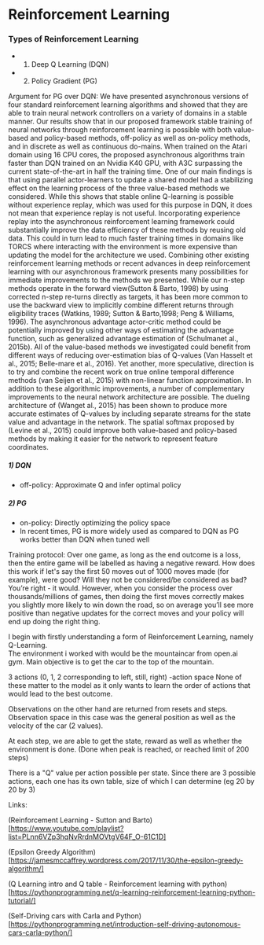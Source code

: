 # Reinforcement Learning

### Types of Reinforcement Learning
- 1) Deep Q Learning (DQN)
- 2) Policy Gradient (PG)

Argument for PG over DQN:
We have presented asynchronous versions of four standard reinforcement  learning  algorithms and showed that they are able to train neural network  controllers on a variety of domains in a stable manner. Our results show that in our proposed framework stable training of neural networks through reinforcement learning is possible with both value-based and policy-based methods, off-policy as well as on-policy methods, and in discrete as well as continuous do-mains.  When trained on the Atari domain using 16 CPU cores, the  proposed  asynchronous  algorithms  train  faster than DQN trained on an Nvidia K40 GPU, with A3C surpassing the current state-of-the-art in half the training time. One of our main findings is  that  using  parallel  actor-learners to update a shared model had a stabilizing effect on the learning process of the three value-based methods we considered. While this shows that stable online Q-learning is possible without experience replay, which was used for this purpose in DQN, it does not mean that experience replay is not useful. Incorporating experience replay into the asynchronous reinforcement learning framework could substantially improve the data efficiency of these methods by reusing old data. This could in turn lead to much faster training times in domains like TORCS where interacting with the environment is more expensive than updating the model for the architecture we used. Combining  other existing reinforcement learning methods or recent advances in deep  reinforcement learning with our asynchronous framework presents many possibilities for immediate improvements to the methods we presented.  While our n-step methods operate in the forward view(Sutton & Barto, 1998) by using corrected n-step re-turns directly as targets, it has been more common to use the backward view to implicitly combine different returns through eligibility traces (Watkins, 1989; Sutton & Barto,1998; Peng & Williams, 1996). The asynchronous advantage actor-critic method could be potentially improved by using other ways of estimating the advantage function, such  as  generalized advantage estimation of (Schulmanet al., 2015b). All of the value-based methods we investigated could benefit from different ways of reducing over-estimation bias of Q-values (Van Hasselt et al., 2015; Belle-mare et al., 2016). Yet another, more speculative, direction is to try and combine the recent work on true online temporal difference methods (van Seijen et al., 2015) with non-linear function approximation. In addition to these algorithmic improvements, a number of complementary improvements to the neural network architecture are possible. The dueling architecture of (Wanget al., 2015) has been shown to produce more accurate estimates of Q-values by including separate streams for the state value and advantage in the network. The spatial softmax proposed by (Levine et al., 2015) could improve both value-based and policy-based methods by making it easier for the network to represent feature coordinates.

##### 1) DQN
- off-policy: Approximate Q and infer optimal policy

##### 2) PG
- on-policy: Directly optimizing the policy space
- In recent times, PG is more widely used as compared to DQN as PG works better than DQN when tuned well


Training protocol: Over one game, as long as the end outcome is a loss, then the entire game will be labelled as having a negative reward. How does this work if let's say the first 50 moves out of 1000 moves made (for example), were good? Will they not be considered/be considered as bad? You’re right - it would. However, when you consider the process over thousands/millions of games, then doing the first moves correctly makes you slightly more likely to win down the road, so on average you’ll see more positive than negative updates for the correct moves and your policy will end up doing the right thing.





I begin with firstly understanding a form of Reinforcement Learning, namely Q-Learning.  
The environment i worked with would be the mountaincar from open.ai gym. 
Main objective is to get the car to the top of the mountain.

3 actions (0, 1, 2 corresponding to left, still, right)  -action space
None of these matter to the model as it only wants to learn the order of actions that would lead to the best outcome.

Observations on the other hand are returned from resets and steps.
Observation space in this case was the general position as well as the velocity of the car (2 values).

At each step, we are able to get the state, reward as well as whether the environment is done. (Done when peak is reached, or reached limit of 200 steps)

There is a "Q" value per action possible per state.
Since there are 3 possible actions, each one has its own table, size of which I can determine (eg 20 by 20 by 3)

Links:

(Reinforcement Learning - Sutton and Barto)[https://www.youtube.com/playlist?list=PLnn6VZp3hqNvRrdnMOVtgV64F_O-61C1D]

(Epsilon Greedy Algorithm)[https://jamesmccaffrey.wordpress.com/2017/11/30/the-epsilon-greedy-algorithm/]

(Q Learning intro and Q table - Reinforcement learning with python)[https://pythonprogramming.net/q-learning-reinforcement-learning-python-tutorial/]

(Self-Driving cars with Carla and Python)[https://pythonprogramming.net/introduction-self-driving-autonomous-cars-carla-python/]